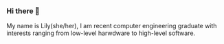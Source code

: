 ### Hi there 👋
My name is Lily(she/her),
I am recent computer engineering graduate with interests ranging from low-level harwdware to high-level software.

